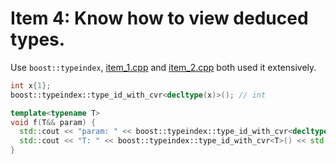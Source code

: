 # Item 4: Know how to view deduced types.

Use `boost::typeindex`, [item_1.cpp](../item_1/item_1.cpp) and [item_2.cpp](../item_2/item_2.cpp) both used it extensively.

```c++
int x{1};
boost::typeindex::type_id_with_cvr<decltype(x)>(); // int

template<typename T>
void f(T&& param) {
  std::cout << "param: " << boost::typeindex::type_id_with_cvr<decltype(param)>() << std::endl;
  std::cout << "T: " << boost::typeindex::type_id_with_cvr<T>() << std::endl;
}
```